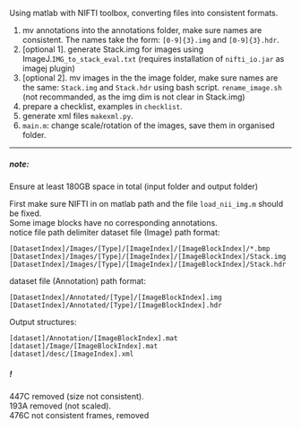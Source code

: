 Using matlab with NIFTI toolbox, converting files into consistent formats.

1. mv annotations into the annotations folder, make sure names are consistent. The names take the form:
`[0-9]{3}.img` and `[0-9]{3}.hdr`.
2. [optional 1]. generate Stack.img for images using ImageJ.`IMG_to_stack_eval.txt` (requires installation of `nifti_io.jar` as imagej plugin)
2. [optional 2]. mv images in the the image folder, make sure names are the same: `Stack.img` and `Stack.hdr` using bash script. `rename_image.sh` (not recommanded, as the img dim is not clear in Stack.img)
3. prepare a checklist, examples in `checklist`.
4. generate xml files `makexml.py`.
5. `main.m`: change scale/rotation of the images, save them in organised folder.

- - -
##### note:
Ensure at least 180GB space in total (input folder and output folder)

First make sure NIFTI in on matlab path and the file `load_nii_img.m` should be fixed.   
Some image blocks have no corresponding annotations.  
notice file path delimiter
dataset file (Image) path format:   

`[DatasetIndex]/Images/[Type]/[ImageIndex]/[ImageBlockIndex]/*.bmp`   
`[DatasetIndex]/Images/[Type]/[ImageIndex]/[ImageBlockIndex]/Stack.img`   
`[DatasetIndex]/Images/[Type]/[ImageIndex]/[ImageBlockIndex]/Stack.hdr`   

dataset file (Annotation) path format:   

`[DatasetIndex]/Annotated/[Type]/[ImageBlockIndex].img`   
`[DatasetIndex]/Annotated/[Type]/[ImageBlockIndex].hdr`   

Output structures:   

`[dataset]/Annotation/[ImageBlockIndex].mat`   
`[dataset]/Image/[ImageBlockIndex].mat`   
`[dataset]/desc/[ImageIndex].xml`   

##### !

447C removed (size not consistent).   
193A removed (not scaled).   
476C not consistent frames, removed
